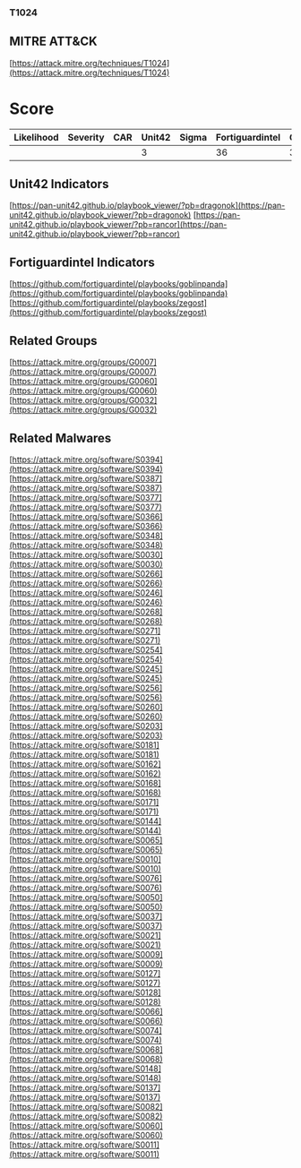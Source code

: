 
### T1024
## MITRE ATT&CK
[https://attack.mitre.org/techniques/T1024](https://attack.mitre.org/techniques/T1024)

# Score

| Likelihood | Severity | CAR | Unit42 | Sigma | Fortiguardintel | Groups | Malwares | Tools |
| ---------- | -------- | --- | ------ | ----- | --------------- | ---  | --- | --- |
 |   |   |   | 3 |   | 36 | 3 | 37 |   |



## Unit42 Indicators

[https://pan-unit42.github.io/playbook_viewer/?pb=dragonok](https://pan-unit42.github.io/playbook_viewer/?pb=dragonok)
[https://pan-unit42.github.io/playbook_viewer/?pb=rancor](https://pan-unit42.github.io/playbook_viewer/?pb=rancor)
[]()


## Fortiguardintel Indicators

[https://github.com/fortiguardintel/playbooks/goblinpanda](https://github.com/fortiguardintel/playbooks/goblinpanda)
[https://github.com/fortiguardintel/playbooks/zegost](https://github.com/fortiguardintel/playbooks/zegost)
[]()


## Related Groups

[https://attack.mitre.org/groups/G0007](https://attack.mitre.org/groups/G0007)
[https://attack.mitre.org/groups/G0060](https://attack.mitre.org/groups/G0060)
[https://attack.mitre.org/groups/G0032](https://attack.mitre.org/groups/G0032)
[]()


## Related Malwares

[https://attack.mitre.org/software/S0394](https://attack.mitre.org/software/S0394)
[https://attack.mitre.org/software/S0387](https://attack.mitre.org/software/S0387)
[https://attack.mitre.org/software/S0377](https://attack.mitre.org/software/S0377)
[https://attack.mitre.org/software/S0366](https://attack.mitre.org/software/S0366)
[https://attack.mitre.org/software/S0348](https://attack.mitre.org/software/S0348)
[https://attack.mitre.org/software/S0030](https://attack.mitre.org/software/S0030)
[https://attack.mitre.org/software/S0266](https://attack.mitre.org/software/S0266)
[https://attack.mitre.org/software/S0246](https://attack.mitre.org/software/S0246)
[https://attack.mitre.org/software/S0268](https://attack.mitre.org/software/S0268)
[https://attack.mitre.org/software/S0271](https://attack.mitre.org/software/S0271)
[https://attack.mitre.org/software/S0254](https://attack.mitre.org/software/S0254)
[https://attack.mitre.org/software/S0245](https://attack.mitre.org/software/S0245)
[https://attack.mitre.org/software/S0256](https://attack.mitre.org/software/S0256)
[https://attack.mitre.org/software/S0260](https://attack.mitre.org/software/S0260)
[https://attack.mitre.org/software/S0203](https://attack.mitre.org/software/S0203)
[https://attack.mitre.org/software/S0181](https://attack.mitre.org/software/S0181)
[https://attack.mitre.org/software/S0162](https://attack.mitre.org/software/S0162)
[https://attack.mitre.org/software/S0168](https://attack.mitre.org/software/S0168)
[https://attack.mitre.org/software/S0171](https://attack.mitre.org/software/S0171)
[https://attack.mitre.org/software/S0144](https://attack.mitre.org/software/S0144)
[https://attack.mitre.org/software/S0065](https://attack.mitre.org/software/S0065)
[https://attack.mitre.org/software/S0010](https://attack.mitre.org/software/S0010)
[https://attack.mitre.org/software/S0076](https://attack.mitre.org/software/S0076)
[https://attack.mitre.org/software/S0050](https://attack.mitre.org/software/S0050)
[https://attack.mitre.org/software/S0037](https://attack.mitre.org/software/S0037)
[https://attack.mitre.org/software/S0021](https://attack.mitre.org/software/S0021)
[https://attack.mitre.org/software/S0009](https://attack.mitre.org/software/S0009)
[https://attack.mitre.org/software/S0127](https://attack.mitre.org/software/S0127)
[https://attack.mitre.org/software/S0128](https://attack.mitre.org/software/S0128)
[https://attack.mitre.org/software/S0066](https://attack.mitre.org/software/S0066)
[https://attack.mitre.org/software/S0074](https://attack.mitre.org/software/S0074)
[https://attack.mitre.org/software/S0068](https://attack.mitre.org/software/S0068)
[https://attack.mitre.org/software/S0148](https://attack.mitre.org/software/S0148)
[https://attack.mitre.org/software/S0137](https://attack.mitre.org/software/S0137)
[https://attack.mitre.org/software/S0082](https://attack.mitre.org/software/S0082)
[https://attack.mitre.org/software/S0060](https://attack.mitre.org/software/S0060)
[https://attack.mitre.org/software/S0011](https://attack.mitre.org/software/S0011)
[]()
